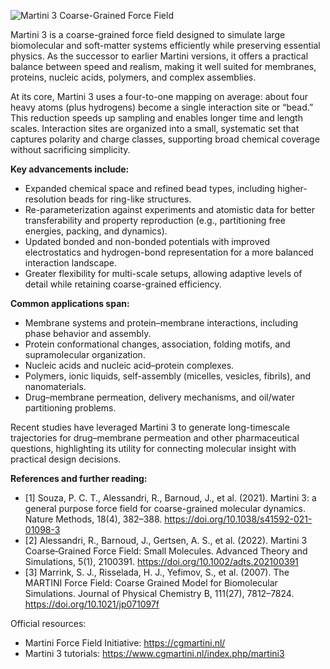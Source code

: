 ![Martini 3 Coarse-Grained Force Field](/images/blog/martini3-coarse-grained-simulation.png)

Martini 3 is a coarse-grained force field designed to simulate large biomolecular and soft-matter systems efficiently while preserving essential physics. As the successor to earlier Martini versions, it offers a practical balance between speed and realism, making it well suited for membranes, proteins, nucleic acids, polymers, and complex assemblies.

At its core, Martini 3 uses a four-to-one mapping on average: about four heavy atoms (plus hydrogens) become a single interaction site or “bead.” This reduction speeds up sampling and enables longer time and length scales. Interaction sites are organized into a small, systematic set that captures polarity and charge classes, supporting broad chemical coverage without sacrificing simplicity.

**Key advancements include:**
- Expanded chemical space and refined bead types, including higher-resolution beads for ring-like structures.
- Re-parameterization against experiments and atomistic data for better transferability and property reproduction (e.g., partitioning free energies, packing, and dynamics).
- Updated bonded and non-bonded potentials with improved electrostatics and hydrogen-bond representation for a more balanced interaction landscape.
- Greater flexibility for multi-scale setups, allowing adaptive levels of detail while retaining coarse-grained efficiency.

**Common applications span:**
- Membrane systems and protein–membrane interactions, including phase behavior and assembly.
- Protein conformational changes, association, folding motifs, and supramolecular organization.
- Nucleic acids and nucleic acid–protein complexes.
- Polymers, ionic liquids, self-assembly (micelles, vesicles, fibrils), and nanomaterials.
- Drug–membrane permeation, delivery mechanisms, and oil/water partitioning problems.

Recent studies have leveraged Martini 3 to generate long-timescale trajectories for drug–membrane permeation and other pharmaceutical questions, highlighting its utility for connecting molecular insight with practical design decisions.

**References and further reading:**
- [1] Souza, P. C. T., Alessandri, R., Barnoud, J., et al. (2021). Martini 3: a general purpose force field for coarse-grained molecular dynamics. Nature Methods, 18(4), 382–388. https://doi.org/10.1038/s41592-021-01098-3
- [2] Alessandri, R., Barnoud, J., Gertsen, A. S., et al. (2022). Martini 3 Coarse‑Grained Force Field: Small Molecules. Advanced Theory and Simulations, 5(1), 2100391. https://doi.org/10.1002/adts.202100391
- [3] Marrink, S. J., Risselada, H. J., Yefimov, S., et al. (2007). The MARTINI Force Field: Coarse Grained Model for Biomolecular Simulations. Journal of Physical Chemistry B, 111(27), 7812–7824. https://doi.org/10.1021/jp071097f

Official resources:
- Martini Force Field Initiative: https://cgmartini.nl/
- Martini 3 tutorials: https://www.cgmartini.nl/index.php/martini3
